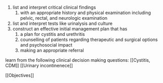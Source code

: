 1. list and interpret critical clinical findings 
	1. with an appropriate history and physical examination including pelvic, rectal, and neurologic examination 
2. list and interpret tests like urinalysis and culture 
3. construct an effective initial management plan that has 
	1. a plan for cystitis and urethritis
	2. counselling of patients regarding therapeutic and surgical options and psychosocial impact 
	3. making an appropriate referral 

learn from the following clinical decision making questions: 
[[Cystitis, CDM]]
[[Urinary incontinenece]]

[[Objectives]]
